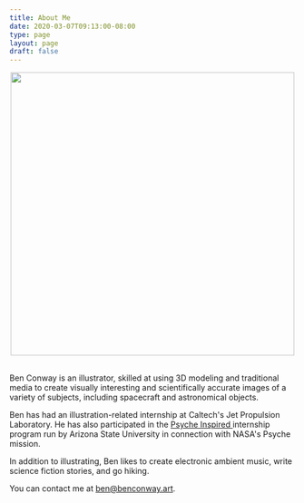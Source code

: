 ```yaml
---
title: About Me 
date: 2020-03-07T09:13:00-08:00
type: page
layout: page
draft: false
---
```

<style type="text/css" rel="stylesheet">
IMG.centered {
display: block;
margin-left: auto;
margin-right: auto }
</style>

<img class="centered" src="https://www.benconway.art/img/SelfPortrait_Final.png"
width=500></img>
<br/>

Ben Conway is an illustrator, skilled at using 3D modeling and traditional media to create visually interesting and scientifically accurate images of a variety of subjects, including spacecraft and astronomical objects.

Ben has had an illustration-related internship at Caltech's Jet Propulsion Laboratory. He has also participated in the <a href="https://psyche.asu.edu/get-involved/psyche-inspired/psyche-inspired-ben-conway/"> Psyche Inspired </a> internship program run by Arizona State University in connection with NASA's Psyche mission.

In addition to illustrating, Ben likes to create electronic ambient music, write science fiction stories, and go hiking.

You can contact me at [ben@benconway.art](mailto:ben@benconway.art). 
